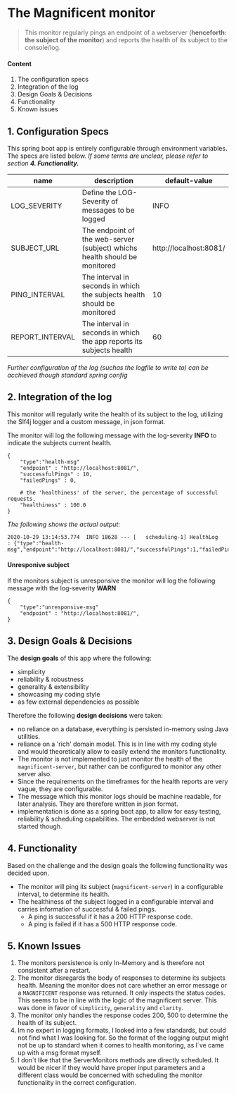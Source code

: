 # The Magnificent monitor
> This monitor regularly pings an endpoint of a webserver (**henceforth: the subject of the monitor**) and reports the health of its 
    subject to the console/log.

#### Content
1. The configuration specs
1. Integration of the log
1. Design Goals & Decisions
1. Functionality
1. Known issues

## 1. Configuration Specs
This spring boot app is entirely configurable through environment variables. The specs are listed below. *If some terms
 are unclear, please refer to section **4. Functionality.***

 name          | description                                                                | default-value  
 ------------- | -------------------------------------------------------------------------  | -------------- 
 LOG_SEVERITY  | Define the LOG-Severity of messages to be logged                           | INFO     
 SUBJECT_URL   | The endpoint of the web-server (subject) whichs health should be monitored | http://localhost:8081/ 
 PING_INTERVAL | The interval in seconds in which the subjects health should be monitored   | 10       
 REPORT_INTERVAL | The interval in seconds in which the app reports its subjects health     | 60                

 *Further configuration of the log (suchas the logfile to write to) can be acchieved though standard spring config*
 

## 2. Integration of the log
This monitor will regularly write the health of its subject to the log, utilizing the Slf4j logger and a custom message, 
    in json format.

The monitor will log the following message with the log-severity **INFO** to indicate the subjects current health.
```
{
    "type":"health-msg"
    "endpoint" : "http://localhost:8081/",
    "successfulPings" : 10, 
    "failedPings" : 0,
    
    # the 'healthiness' of the server, the percentage of successful requests.
    "healthiness" : 100.0
}
```
*The following shows the actual output:*
```
2020-10-29 13:14:53.774  INFO 18628 --- [   scheduling-1] HealthLog      : {"type":"health-msg","endpoint":"http://localhost:8081/","successfulPings":1,"failedPings":0,"healthiness":100.0}
```
 
#### Unresponive subject
If the monitors subject is unresponsive the monitor will log the following message with the log-severity **WARN**
```
{
    "type":"unresponsive-msg"
    "endpoint" : "http://localhost:8081/",
}
```


## 3. Design Goals &  Decisions
The **design goals** of this app where the following:
* simplicity
* reliability & robustness
* generality & extensibility
* showcasing my coding style
* as few external dependencies as possible

Therefore the following **design decisions** were taken:
* no reliance on a database, everything is persisted in-memory using Java utilities.
* reliance on a 'rich' domain model. This is in line with my coding style and would theoretically allow to easily 
    extend the monitors functionality. 
* The monitor is not implemented to just monitor the health of the `magnificent-server`, but rather can be configured to 
    monitor any other server also.
* Since the requirements on the timeframes for the health reports are very vague, they are configurable.
* The message which this monitor logs should be machine readable, for later analysis. They are therefore written in json
    format.
* implementation is done as a spring boot app, to allow for easy testing, reliability & scheduling capabilities. The embedded webserver is not started though.

## 4. Functionality
Based on the challenge and the design goals the following functionality was decided upon.
* The monitor will ping its subject (`magnificent-server`) in a configurable interval, to determine its health.
* The healthiness of the subject logged in a configurable interval and carries information of successful & failed pings.
    * A ping is successful if it has a 200 HTTP response code.
    * A ping is failed if it has a 500 HTTP response code. 
## 5. Known Issues

1. The monitors persistence is only In-Memory and is therefore not consistent after a restart.
1. The monitor disregards the body of responses to determine its subjects health. Meaning the monitor does not care 
    whether an error message or a `MAGNIFICENT` response was returned. It only inspects the status codes. This seems to 
    be in line with the logic of the magnificent server. This was done in favor of `simplicity`, `generality` and 
    `clarity`. 
1. The monitor only handles the response codes 200, 500 to determine the health of its subject. 
1. Im no expert in logging formats, I looked into a few standards, but could not find what I was looking for. So the 
   format of the logging output might not be up to standard when it comes to health monitoring, as I´ve came up with a 
   msg format myself.
1. I don´t like that the ServerMonitors methods are directly scheduled. It would be nicer if they would have proper 
    input parameters and a different class would be concerned with scheduling the monitor functionality in the correct 
    configuration.

